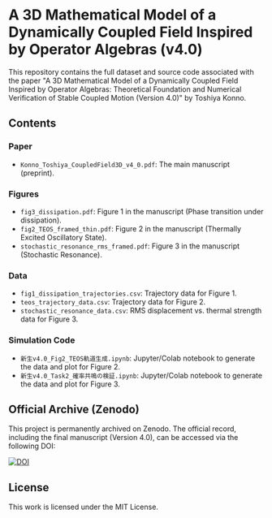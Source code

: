 # A 3D Mathematical Model of a Dynamically Coupled Field Inspired by Operator Algebras (v4.0)

This repository contains the full dataset and source code associated with the paper "A 3D Mathematical Model of a Dynamically Coupled Field Inspired by Operator Algebras: Theoretical Foundation and Numerical Verification of Stable Coupled Motion (Version 4.0)" by Toshiya Konno.

## Contents

### Paper
- `Konno_Toshiya_CoupledField3D_v4_0.pdf`: The main manuscript (preprint).

### Figures
- `fig3_dissipation.pdf`: Figure 1 in the manuscript (Phase transition under dissipation).
- `fig2_TEOS_framed_thin.pdf`: Figure 2 in the manuscript (Thermally Excited Oscillatory State).
- `stochastic_resonance_rms_framed.pdf`: Figure 3 in the manuscript (Stochastic Resonance).

### Data
- `fig1_dissipation_trajectories.csv`: Trajectory data for Figure 1.
- `teos_trajectory_data.csv`: Trajectory data for Figure 2.
- `stochastic_resonance_data.csv`: RMS displacement vs. thermal strength data for Figure 3.

### Simulation Code
- `新生v4.0_Fig2_TEOS軌道生成.ipynb`: Jupyter/Colab notebook to generate the data and plot for Figure 2.
- `新生v4.0_Task2_確率共鳴の検証.ipynb`: Jupyter/Colab notebook to generate the data and plot for Figure 3.

## Official Archive (Zenodo)

This project is permanently archived on Zenodo. The official record, including the final manuscript (Version 4.0), can be accessed via the following DOI:

[![DOI](https://zenodo.org/badge/DOI/10.5281/zenodo.16417394.svg)](https://doi.org/10.5281/zenodo.16417394)

## License
This work is licensed under the MIT License.